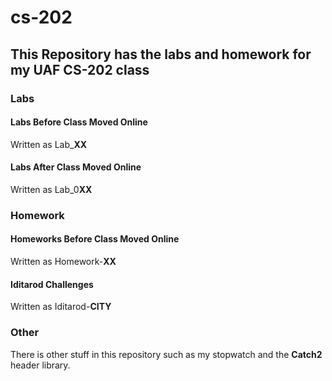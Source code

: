 # cs-202  

## This Repository has the labs and homework for my UAF CS-202 class  

### Labs  

#### Labs Before Class Moved Online  

Written as Lab_**XX**  

#### Labs After Class Moved Online  

Written as Lab_0**XX**  

### Homework  

#### Homeworks Before Class Moved Online  

Written as Homework-**XX**  

#### Iditarod Challenges  

Written as Iditarod-**CITY**  

### Other

There is other stuff in this repository such as my stopwatch and the **Catch2** header library.

